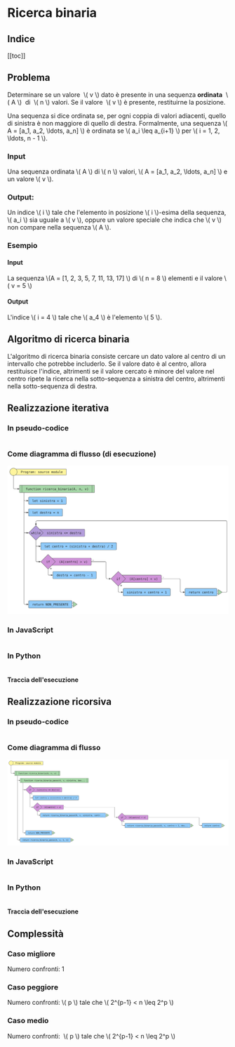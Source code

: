 # Ricerca binaria

## Indice

[[toc]]

## Problema

Determinare se un valore  \\( v \\) dato è presente in una sequenza
**ordinata**  \\( A \\)  di  \\( n \\) valori. Se il valore  \\( v \\) è presente,
restituirne la posizione.

Una sequenza si dice ordinata se, per ogni coppia di valori adiacenti, quello di sinistra è
non maggiore di quello di destra.
Formalmente, una sequenza \\( A = [a_1, a_2, \\ldots, a_n] \\) è ordinata se
\\( a_i \\leq a\_{i+1} \\) per \\( i = 1, 2, \\ldots, n - 1 \\).

### Input

Una sequenza ordinata \\( A \\) di \\( n \\) valori, \\( A = \[a_1, a_2, \ldots, a_n\] \\) e un valore \\( v \\).

### Output:

Un indice \\( i \\) tale che l'elemento in posizione \\( i \\)-esima
della sequenza, \\( a_i \\) sia uguale a \\( v \\), oppure un valore
speciale che indica che \\( v \\) non compare nella sequenza \\( A \\).

### Esempio

#### Input

La sequenza \\(A = [1, 2, 3, 5, 7, 11, 13, 17] \\) di \\( n = 8 \\) elementi e il valore \\( v = 5 \\)

#### Output

L'indice \\( i = 4 \\) tale che \\( a_4 \\) è l'elemento \\( 5 \\).

## Algoritmo di ricerca binaria

L'algoritmo di ricerca binaria consiste cercare un dato valore al centro
di un intervallo che potrebbe includerlo. Se il valore dato è al centro,
allora restituisce l'indice, altrimenti se il valore cercato è minore del
valore nel centro ripete la ricerca nella sotto-sequenza a sinistra del centro,
altrimenti nella sotto-sequenza di destra.

## Realizzazione iterativa

### In pseudo-codice

<pre><code class="pseudo" algo="ricerca_binaria_iterativa"></code></pre>

### Come diagramma di flusso (di esecuzione)

![](./codice/ricerca_binaria_iterativa.fc.svg)

<!--![](https://code2flow.com/Hrzixh.svg)-->

### In JavaScript

<pre><code class="javascript" algo="ricerca_binaria_iterativa"></code></pre>

### In Python

<pre><code class="python" algo="ricerca_binaria_iterativa"></code></pre>

#### Traccia dell'esecuzione

<div class="pytutorVisualizer" data-tracefile="./tracce/ricerca_binaria_iterativa_tracce.json" data-params="{'embeddedMode': true,'startingInstruction': 5}" id="ricerca_binaria_iterativa_tracce"> </div>

## Realizzazione ricorsiva

### In pseudo-codice

<pre><code class="pseudo" algo="ricerca_binaria_ricorsiva"></code></pre>

### Come diagramma di flusso

![](./codice/ricerca_binaria_ricorsiva.fc.svg)

### In JavaScript

<pre><code class="javascript" algo="ricerca_binaria_ricorsiva"></code></pre>

### In Python

<pre><code class="python" algo="ricerca_binaria_ricorsiva"></code></pre>

#### Traccia dell'esecuzione

<div class="pytutorVisualizer" data-tracefile="./tracce/ricerca_binaria_ricorsiva_tracce.json" data-params='{"embeddedMode": true, "jumpToEnd": true' id="ricerca_binaria_ricorsiva_tracce"> </div>

## Complessità

### Caso migliore

Numero confronti: 1

### Caso peggiore

Numero confronti: \\( p \\) tale che \\( 2^{p-1} \< n \\leq 2^p \\)

### Caso medio

Numero confronti:  \\( p \\) tale che \\( 2^{p-1} \< n \\leq 2^p \\)
